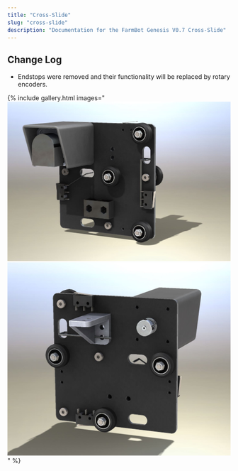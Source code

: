 ```yaml
---
title: "Cross-Slide"
slug: "cross-slide"
description: "Documentation for the FarmBot Genesis V0.7 Cross-Slide"
---
```


## Change Log
* Endstops were removed and their functionality will be replaced by rotary encoders.

{% include gallery.html images="
![V5_Cross-Slide_1.jpg](_images/Slide_1.jpg)
![V5_Cross-Slide_Render_2.jpg](_images/Slide_Render_2.jpg)
" %}

